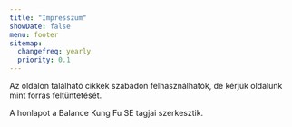```yaml
---
title: "Impresszum"
showDate: false
menu: footer
sitemap:
  changefreq: yearly
  priority: 0.1
---
```


Az oldalon található cikkek szabadon felhasználhatók, de kérjük oldalunk mint forrás feltüntetését.

A honlapot a Balance Kung Fu SE tagjai szerkesztik.
